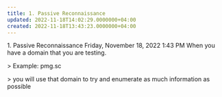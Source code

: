 ```yaml
---
title: 1. Passive Reconnaissance
updated: 2022-11-18T14:02:29.0000000+04:00
created: 2022-11-18T13:43:23.0000000+04:00
---
```


1\. Passive Reconnaissance
Friday, November 18, 2022
1:43 PM
When you have a domain that you are testing.

\> Example: pmg.sc

\> you will use that domain to try and enumerate as much information as possible
